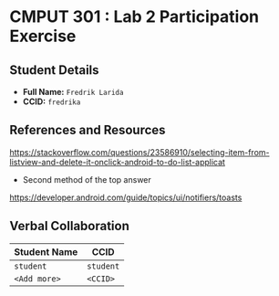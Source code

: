 # CMPUT 301 : Lab 2 Participation Exercise

## Student Details

- **Full Name:** `Fredrik Larida`
- **CCID:** `fredrika`

## References and Resources

https://stackoverflow.com/questions/23586910/selecting-item-from-listview-and-delete-it-onclick-android-to-do-list-applicat
   - Second method of the top answer

https://developer.android.com/guide/topics/ui/notifiers/toasts
## Verbal Collaboration

| Student Name | CCID      |
| ------------ | --------- |
| `student`    | `student` |
| `<Add more>` | `<CCID>`  |
